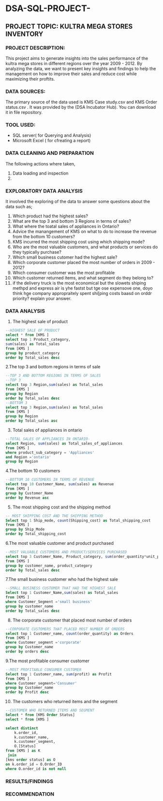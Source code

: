# DSA-SQL-PROJECT-

## PROJECT TOPIC: KULTRA MEGA STORES INVENTORY

### PROJECT DESCRIPTION:

This project aims to generate insights into the sales performance of the kultra mega stores in different regions over the year 2009 - 2012. By analyzing the data, we want to present key insights and findings to help the management on how to improve their sales and reduce cost while maximizing their proftits.

### DATA SOURCES:

The primary source of the data used is KMS Case study.csv and KMS Order status.csv . It was provided by the (DSA Incubator Hub). You can download it in file repository.

### TOOL USED:
- SQL server( for Querying and Analysis)
- Microsoft Excel ( for cfreating a report)

### DATA CLEANING AND PREPARATION

The following actions where taken,
1. Data loading and inspection
2. 

### EXPLORATORY DATA ANALYSIS

It involved the exploring of the data to answer some questions about the data such as;
1. Which product had the highest sales?
2. What are the top 3 and bottom 3 Regions in terms of sales?
3. What where the toatal sales of appliances in Ontario?
4. Advice the manangement of KMS on what to do to increase the revenue from the bottom 10 customers?
5. KMS incurred the most shipping cost using which shipping mode?
6. Who are the most valuable customers, and what products or services do they typically purchase?
7. Which small business cutomer had the highest sale?
8. Which corporate customer placed the most number of orders in 2009 - 2012?
9. Which consumer customer was the most profitable
10. Which customer returned items, and what segment do they belong to?
11. if the delivery truck is the most economical but the slowets shiping methpd and express air is yhe fastst but tge  ose expensove one, doyo think hge company appropraitely spent shi[ping costs baasd on orddr priority? explain your answer.

### DATA ANALYSIS
 1. The highest sale of product
```SQL
--HIGHEST SALE OF PRODUCT
select * from [KMS ]
select top 1 Product_category,
sum(sales) as Total_sales
from [KMS ]
group by product_category
order by Total_sales desc
```
2.The top 3 and bottom regions in terms of sale
```SQL
--TOP 3 AND BOTTOM REGIONS IN TERMS OF SALES
--TOP 3
select top 3 Region,sum(sales) as Total_sales
from [KMS ]
group by Region
order by Total_sales desc
--BOTTOM 3
select top 3 Region,sum(sales) as Total_sales
from [KMS ]
group by Region
order by Total_sales asc
```
3. Total sales of appliances in ontario
```SQL
--TOTAL SALES OF APPLIANCES IN ONTARIO-
select Region, sum(sales) as Total_sales_of_appliances
from [KMS ]
where product_sub_category = 'Appliances'
and Region ='ontario'
group by Region
```
4.The bottom 10 customers
```SQL
--BOTTOM 10 CUSTOMERS IN TERMS OF REVENUE
select top 10 Customer_Name, sum(sales) as Revenue
from [KMS ]
group by Customer_Name
order by Revenue asc
```
5. The most shipping cost and the shipping method
```SQL
-- MOST SHIPPING COST AND THE SHIPPING METHOD
Select top 1 Ship_mode, count(Shipping_cost) as Total_shipping_cost
from [KMS ]
group by Ship_Mode
order by Total_shipping_cost
```
6.The most valuable customer and product purchased
```SQL
--MOST VALUABLE CUSTOMERS AND PRODUCT/SERVICES PURCHASED
select top 3 Customer_Name, Product_category, sum(order_quantity*unit_price) as Total_sales
from [KMS ]
group by customer_name, product_category
order by Total_sales desc
```
7.The small business customer who had the highest sale
```SQL
--SMALL BUSINESS CUSTOMER THAT HAD THE HIGHEST SALE
Select top 1 Customer_Name,sum(sales) as Total_sales
from [KMS ]
where Customer_Segment ='small business'
group by customer_name
order by Total_sales desc
```
8. The corporate customer that placed most number of orders
```SQL
--CORPORATE CUSTOMERS THAT PLACED MOST NUMBER OF ORDERS
select top 1 Customer_name, count(order_quantity) as Orders
from [KMS ]
where Customer_segment ='corporate'
group by Customer_name
order by orders desc
```
9.The most profitable consumer customer
```SQL
--MOST PROFITABLE CONSUMER CUSTOMER
Select top 1 Customer_name, sum(profit) as Profit
from [KMS ]
where Customer_segment='Consumer'
group by Customer_name
order by Profit desc
```
10. The customers who returned items and the segment
```SQL
--CUSTOMER WHO RETURNED ITEMS AND SEGMENT
Select * from [KMS Order Status]
select * from [KMS ]

select distinct
	k.order_id,
	k.customer_name,
	k.customer_segment,
	O.[Status]
from [KMS ] as K
 join
[kms order status] as O
on k.order_id = O.Order_ID
where O.order_id is not null
```
### RESULTS/FINDINGS

### RECOMMENDATION



